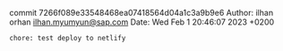commit 7266f089e33548468ea07418564d04a1c3a9b9e6
Author: ilhan orhan <ilhan.myumyun@sap.com>
Date:   Wed Feb 1 20:46:07 2023 +0200

    chore: test deploy to netlify
